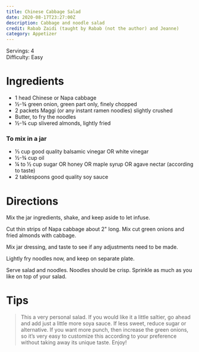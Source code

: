 ```yaml
---
title: Chinese Cabbage Salad
date: 2020-08-17T23:27:00Z
description: Cabbage and noodle salad
credit: Rabab Zaidi (taught by Rabab (not the author) and Jeanne)
category: Appetizer
---
```

Servings: 4  
Difficulty: Easy  

# Ingredients
* 1 head Chinese or Napa cabbage 
* ½-¾ green onion, green part only, finely chopped
* 2 packets Maggi (or any instant ramen noodles) slightly crushed
* Butter, to fry the noodles
* ½-¾ cup slivered almonds, lightly fried

### To mix in a jar
* ⅓ cup good quality balsamic vinegar OR white vinegar
* ½-¾ cup oil 
* ¼ to ½ cup sugar OR honey OR maple syrup OR agave nectar (according to taste)
* 2 tablespoons good quality soy sauce

# Directions
Mix the jar ingredients, shake, and keep aside to let infuse. 

Cut thin strips of Napa cabbage about 2" long. Mix cut green onions and fried almonds with cabbage.

Mix jar dressing, and taste to see if any adjustments need to be made.

Lightly fry noodles now, and keep on separate plate.

Serve salad and noodles. Noodles should be crisp. Sprinkle as much as you like on top of your salad.

# Tips
> This a very personal salad. If you would like it a little saltier, go ahead and add just a little more soya sauce. If less sweet, reduce sugar or alternative. If you want more punch, then increase the green onions, so it’s very easy to customize this according to your preference without taking away its unique taste. Enjoy!
